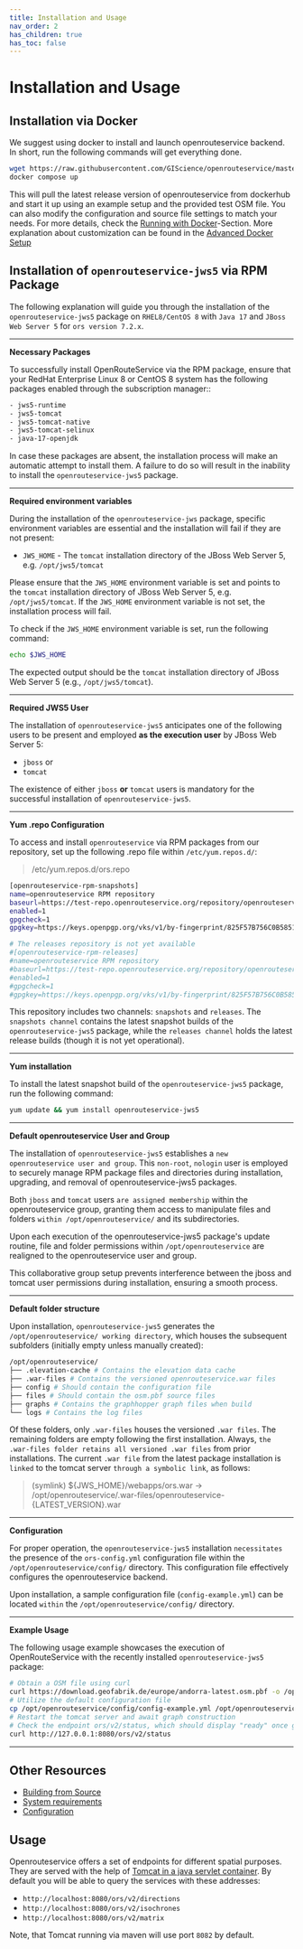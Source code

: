 ```yaml
---
title: Installation and Usage
nav_order: 2
has_children: true
has_toc: false
---
```


# Installation and Usage

## Installation via Docker

We suggest using docker to install and launch openrouteservice backend. In short, run the following commands will get
everything done.

```bash
wget https://raw.githubusercontent.com/GIScience/openrouteservice/master/docker-compose.yml
docker compose up
```

This will pull the latest release version of openrouteservice from dockerhub and start it up using an example setup and
the provided test OSM file.
You can also modify the configuration and source file settings to match your needs. For more details, check
the [Running with Docker](Running-with-Docker)-Section.
More explanation about customization can be found in the [Advanced Docker Setup](Advanced-Docker-Setup)

## Installation of `openrouteservice-jws5` via RPM Package

The following explanation will guide you through the installation of the `openrouteservice-jws5` package on `RHEL8/CentOS 8` with `Java 17` and `JBoss Web Server 5` for `ors version 7.2.x`.

---
**Necessary Packages**

To successfully install OpenRouteService via the RPM package,
ensure that your RedHat Enterprise Linux 8 or CentOS 8 system has the following packages enabled through the subscription manager::
```bash
- jws5-runtime  
- jws5-tomcat  
- jws5-tomcat-native  
- jws5-tomcat-selinux  
- java-17-openjdk
```

In case these packages are absent, the installation process will make an automatic attempt to install them. 
A failure to do so will result in the inability to install the `openrouteservice-jws5` package.

---
**Required environment variables**

During the installation of the `openrouteservice-jws` package, specific environment variables are essential and the
installation will fail if they are not present:

- `JWS_HOME` - The `tomcat` installation directory of the JBoss Web Server 5, e.g. `/opt/jws5/tomcat`

Please ensure that the `JWS_HOME` environment variable is set and points to the `tomcat` installation directory of JBoss
Web Server 5, e.g. `/opt/jws5/tomcat`.
If the `JWS_HOME` environment variable is not set, the installation process will fail.

To check if the `JWS_HOME` environment variable is set, run the following command:

```bash
echo $JWS_HOME
```

The expected output should be the `tomcat` installation directory of JBoss Web Server 5 (e.g., `/opt/jws5/tomcat`).

---
**Required JWS5 User**

The installation of `openrouteservice-jws5` anticipates one of the following users to be present and employed **as the execution user** by JBoss Web Server 5:

- `jboss` or
- `tomcat`

The existence of either `jboss` **or** `tomcat` users is mandatory for the successful installation of `openrouteservice-jws5`.

---
**Yum .repo Configuration**

To access and install `openrouteservice` via RPM packages from our repository, set up the following .repo file within `/etc/yum.repos.d/`:

> /etc/yum.repos.d/ors.repo

```bash
[openrouteservice-rpm-snapshots]
name=openrouteservice RPM repository
baseurl=https://test-repo.openrouteservice.org/repository/openrouteservice-rpm/snapshots/openrouteservice-jws
enabled=1
gpgcheck=1
gpgkey=https://keys.openpgp.org/vks/v1/by-fingerprint/825F57B756C0B5851C398478585E8FA82AFB5B55

# The releases repository is not yet available
#[openrouteservice-rpm-releases]
#name=openrouteservice RPM repository
#baseurl=https://test-repo.openrouteservice.org/repository/openrouteservice-rpm/realeases/openrouteservice-jws
#enabled=1
#gpgcheck=1
#gpgkey=https://keys.openpgp.org/vks/v1/by-fingerprint/825F57B756C0B5851C398478585E8FA82AFB5B55
```
This repository includes two channels: `snapshots` and `releases`. 
The `snapshots channel` contains the latest snapshot builds of the `openrouteservice-jws5` package, 
while the `releases channel` holds the latest release builds (though it is not yet operational).

---
**Yum installation**

To install the latest snapshot build of the `openrouteservice-jws5` package, run the following command:

```bash
yum update && yum install openrouteservice-jws5
``` 
---
**Default openrouteservice User and Group**

The installation of `openrouteservice-jws5` establishes a `new openrouteservice user and group`. 
This `non-root`, `nologin` user is employed to securely manage RPM package files and directories during installation, upgrading, and removal of openrouteservice-jws5 packages.

Both `jboss` and `tomcat` users `are assigned membership` within the openrouteservice group, 
granting them access to manipulate files and folders `within /opt/openrouteservice/` and its subdirectories. 

Upon each execution of the openrouteservice-jws5 package's update routine, file and folder permissions within `/opt/openrouteservice` are realigned to the openrouteservice user and group.

This collaborative group setup prevents interference between the jboss and tomcat user permissions during installation, ensuring a smooth process.

---
**Default folder structure**

Upon installation, `openrouteservice-jws5` generates the `/opt/openrouteservice/ working directory`, which houses the subsequent subfolders (initially empty unless manually created):

```bash
/opt/openrouteservice/
├── .elevation-cache # Contains the elevation data cache
├── .war-files # Contains the versioned openrouteservice.war files
├── config # Should contain the configuration file
├── files # Should contain the osm.pbf source files
├── graphs # Contains the graphhopper graph files when build
└── logs # Contains the log files
```

Of these folders, only `.war-files` houses the versioned `.war files`. 
The remaining folders are empty following the first installation. 
Always, `the .war-files folder retains all versioned .war files` from prior installations. 
The current `.war file` from the latest package installation is `linked` to the tomcat server `through a symbolic link`, as follows:

> (symlink) ${JWS_HOME}/webapps/ors.war -> /opt/openrouteservice/.war-files/openrouteservice-{LATEST_VERSION}.war
---
**Configuration**

For proper operation, the `openrouteservice-jws5` installation `necessitates` the presence of the `ors-config.yml` configuration file within the `/opt/openrouteservice/config/` directory. 
This configuration file effectively configures the openrouteservice backend.

Upon installation, a sample configuration file (`config-example.yml`) can be located `within` the `/opt/openrouteservice/config/` directory.

---
**Example Usage**

The following usage example showcases the execution of OpenRouteService with the recently installed `openrouteservice-jws5` package:

```bash
# Obtain a OSM file using curl
curl https://download.geofabrik.de/europe/andorra-latest.osm.pbf -o /opt/openrouteservice/files/osm-file.osm.pbf
# Utilize the default configuration file
cp /opt/openrouteservice/config/config-example.yml /opt/openrouteservice/config/ors-config.yml
# Restart the tomcat server and await graph construction
# Check the endpoint ors/v2/status, which should display "ready" once graph construction is complete.
curl http://127.0.0.1:8080/ors/v2/status
```
---

## Other Resources

* [Building from Source](Building-from-Source)
* [System requirements](System-Requirements)
* [Configuration](Configuration)

## Usage

Openrouteservice offers a set of endpoints for different spatial purposes. They are served with the help
of [Tomcat in a java servlet container](https://github.com/GIScience/openrouteservice/blob/master/ors-api/WebContent/WEB-INF/web.xml).
By default you will be able to query the services with these addresses:

- `http://localhost:8080/ors/v2/directions`
- `http://localhost:8080/ors/v2/isochrones`
- `http://localhost:8080/ors/v2/matrix`

Note, that Tomcat running via maven will use port `8082` by default.

